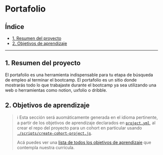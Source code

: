# Portafolio
## Índice

* [1. Resumen del proyecto](#1-resumen-del-proyecto)
* [2. Objetivos de aprendizaje](#2-objetivos-de-aprendizaje)

***

## 1. Resumen del proyecto

El portafolio es una herramienta indispensable para tu etapa de búsqueda de
empleo al terminar el bootcamp. El portafolio es un sitio donde mostrarás
todo lo que trabajaste durante el bootcamp ya sea utilizando una web o
herramientas como notion, uxfolio o dribble.

## 2. Objetivos de aprendizaje

> ℹ️ Esta sección será auomáticamente generada en el idioma pertinente, a partir
> de los objetivos de aprendizaje declarados en [`project.yml`](./project.yml),
> al crear el repo del proyecto para un cohort en particular usando
> [`./scripts/create-cohort-project.js`](../../scripts#create-cohort-project-coaches).
>
> Acá puedes ver una [lista de todos los objetivos de aprendizaje](../../learning-objectives/data.yml)
> que contempla nuestra currícula.